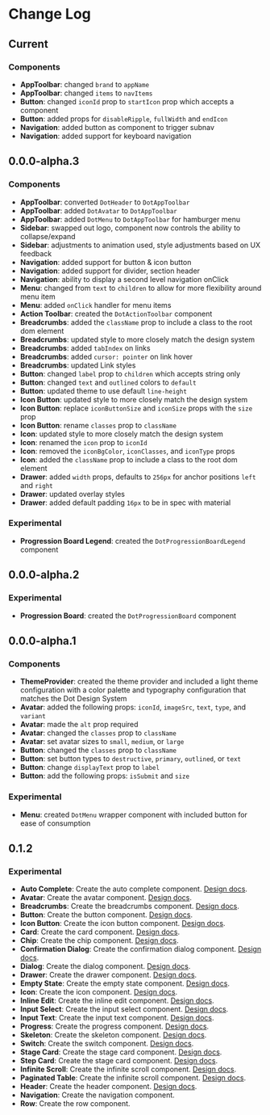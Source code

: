 # Change Log

## Current

### Components

- **AppToolbar**: changed `brand` to `appName`
- **AppToolbar**: changed `items` to `navItems`
- **Button**: changed `iconId` prop to `startIcon` prop which accepts a component
- **Button**: added props for `disableRipple`, `fullWidth` and `endIcon`
- **Navigation**: added button as component to trigger subnav
- **Navigation**: added support for keyboard navigation

## 0.0.0-alpha.3

### Components

- **AppToolbar**: converted `DotHeader` to `DotAppToolbar`
- **AppToolbar**: added `DotAvatar` to `DotAppToolbar`
- **AppToolbar**: added `DotMenu` to `DotAppToolbar` for hamburger menu
- **Sidebar**: swapped out logo, component now controls the ability to collapse/expand
- **Sidebar**: adjustments to animation used, style adjustments based on UX feedback
- **Navigation**: added support for button & icon button
- **Navigation**: added support for divider, section header
- **Navigation**: ability to display a second level navigation onClick
- **Menu**: changed from `text` to `children` to allow for more flexibility around menu item
- **Menu**: added `onClick` handler for menu items
- **Action Toolbar**: created the `DotActionToolbar` component
- **Breadcrumbs**: added the `className` prop to include a class to the root dom element
- **Breadcrumbs**: updated style to more closely match the design system
- **Breadcrumbs**: added `tabIndex` on links
- **Breadcrumbs**: added `cursor: pointer` on link hover
- **Breadcrumbs**: updated Link styles
- **Button**: changed `label` prop to `children` which accepts string only
- **Button**: changed `text` and `outlined` colors to `default`
- **Button**: updated theme to use default `line-height`
- **Icon Button**: updated style to more closely match the design system
- **Icon Button**: replace `iconButtonSize` and `iconSize` props with the `size` prop
- **Icon Button**: rename `classes` prop to `className`
- **Icon**: updated style to more closely match the design system
- **Icon**: renamed the `icon` prop to `iconId`
- **Icon**: removed the `iconBgColor`, `iconClasses`, and `iconType` props
- **Icon**: added the `className` prop to include a class to the root dom element
- **Drawer**: added `width` props, defaults to `256px` for anchor positions `left` and `right`
- **Drawer**: updated overlay styles
- **Drawer**: added default padding `16px` to be in spec with material

### Experimental

- **Progression Board Legend**: created the `DotProgressionBoardLegend` component

## 0.0.0-alpha.2

### Experimental

- **Progression Board**: created the `DotProgressionBoard` component

## 0.0.0-alpha.1

### Components

- **ThemeProvider**: created the theme provider and included a light theme configuration with a color palette and typography configuration that matches the Dot Design System
- **Avatar**: added the following props: `iconId`, `imageSrc`, `text`, `type`, and `variant`
- **Avatar**: made the `alt` prop required
- **Avatar**: changed the `classes` prop to `className`
- **Avatar**: set avatar sizes to `small`, `medium`, or `large`
- **Button**: changed the `classes` prop to `className`
- **Button**: set button types to `destructive`, `primary`, `outlined`, or `text`
- **Button**: change `displayText` prop to `label`
- **Button**: add the following props: `isSubmit` and `size`

### Experimental

- **Menu**: created `DotMenu` wrapper component with included button for ease of consumption

## 0.1.2

### Experimental

- **Auto Complete**: Create the auto complete component. [Design docs](https://zeroheight.com/4a9ac476a/p/94a413-auto-complete/b/861f76).
- **Avatar**: Create the avatar component. [Design docs](https://zeroheight.com/4a9ac476a/p/357f84-avatar/b/207629).
- **Breadcrumbs**: Create the breadcrumbs component. [Design docs](https://zeroheight.com/4a9ac476a/p/67de7b-breadcrumbs/b/200388).
- **Button**: Create the button component. [Design docs](https://zeroheight.com/4a9ac476a/p/14028d-button/b/09d7b1).
- **Icon Button**: Create the icon button component. [Design docs](https://zeroheight.com/4a9ac476a/p/14028d-button/b/09d7b1).
- **Card**: Create the card component. [Design docs](https://zeroheight.com/4a9ac476a/p/7440a8-card/b/774ebb).
- **Chip**: Create the chip component. [Design docs](https://zeroheight.com/4a9ac476a/p/315218-chips/b/6323a7).
- **Confirmation Dialog**: Create the confirmation dialog component. [Design docs](https://zeroheight.com/4a9ac476a/p/516dfa-dialog/b/05631f).
- **Dialog**: Create the dialog component. [Design docs](https://zeroheight.com/4a9ac476a/p/516dfa-dialog/b/05631f).
- **Drawer**: Create the drawer component. [Design docs](https://zeroheight.com/4a9ac476a/p/84a534-drawer/b/200388).
- **Empty State**: Create the empty state component. [Design docs](https://zeroheight.com/4a9ac476a/p/413789-empty-state/b/483e63).
- **Icon**: Create the icon component. [Design docs](https://zeroheight.com/4a9ac476a/p/56c3a8-icon).
- **Inline Edit**: Create the inline edit component. [Design docs](https://zeroheight.com/4a9ac476a/p/199edb-inline-edit/b/758e10).
- **Input Select**: Create the input select component. [Design docs](https://zeroheight.com/4a9ac476a/p/3194b2-input-text/b/7993c9).
- **Input Text**: Create the input text component. [Design docs](https://zeroheight.com/4a9ac476a/p/3194b2-input-text/b/7993c9).
- **Progress**: Create the progress component. [Design docs](https://zeroheight.com/4a9ac476a/p/6102aa-progress-indicators/b/41fdf6).
- **Skeleton**: Create the skeleton component. [Design docs](https://zeroheight.com/4a9ac476a/p/739a93-skeleton-loader/b/060be8).
- **Switch**: Create the switch component. [Design docs](https://zeroheight.com/4a9ac476a/p/906d11-switches/b/71f6ed).
- **Stage Card**: Create the stage card component. [Design docs](https://zeroheight.com/4a9ac476a/p/52a412-stage-card/b/57fcb0).
- **Step Card**: Create the stage card component. [Design docs](https://zeroheight.com/4a9ac476a/p/495871-step-card/b/426fc4).
- **Infinite Scroll**: Create the infinite scroll component. [Design docs](https://zeroheight.com/4a9ac476a/p/796995-infinite-scroll/b/533430).
- **Paginated Table**: Create the infinite scroll component. [Design docs](https://zeroheight.com/4a9ac476a/p/662bde-table/b/25b7dc).
- **Header**: Create the header component. [Design docs](https://zeroheight.com/4a9ac476a/p/74161a-single-level-nav-flow/b/94d1c7).
- **Navigation**: Create the navigation component.
- **Row**: Create the row component.
